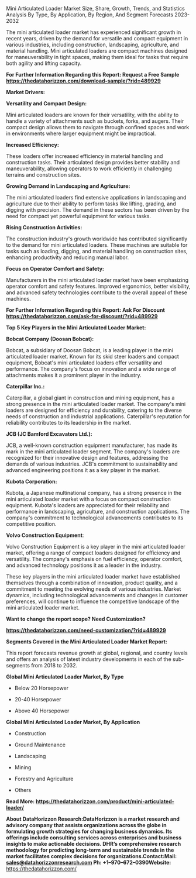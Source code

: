 Mini Articulated Loader Market Size, Share, Growth, Trends, and
Statistics Analysis By Type, By Application, By Region, And Segment
Forecasts 2023-2032

The mini articulated loader market has experienced significant growth in
recent years, driven by the demand for versatile and compact equipment
in various industries, including construction, landscaping, agriculture,
and material handling. Mini articulated loaders are compact machines
designed for maneuverability in tight spaces, making them ideal for
tasks that require both agility and lifting capacity.

**For Further Information Regarding this Report: Request a Free Sample
<https://thedatahorizzon.com/download-sample/?rid=489929>**

**Market Drivers:**

**Versatility and Compact Design:**

Mini articulated loaders are known for their versatility, with the
ability to handle a variety of attachments such as buckets, forks, and
augers. Their compact design allows them to navigate through confined
spaces and work in environments where larger equipment might be
impractical.

**Increased Efficiency:**

These loaders offer increased efficiency in material handling and
construction tasks. Their articulated design provides better stability
and maneuverability, allowing operators to work efficiently in
challenging terrains and construction sites.

**Growing Demand in Landscaping and Agriculture:**

The mini articulated loaders find extensive applications in landscaping
and agriculture due to their ability to perform tasks like lifting,
grading, and digging with precision. The demand in these sectors has
been driven by the need for compact yet powerful equipment for various
tasks.

**Rising Construction Activities:**

The construction industry's growth worldwide has contributed
significantly to the demand for mini articulated loaders. These machines
are suitable for tasks such as loading, digging, and material handling
on construction sites, enhancing productivity and reducing manual labor.

**Focus on Operator Comfort and Safety:**

Manufacturers in the mini articulated loader market have been
emphasizing operator comfort and safety features. Improved ergonomics,
better visibility, and advanced safety technologies contribute to the
overall appeal of these machines.

**For Further Information Regarding this Report: Ask For Discount
<https://thedatahorizzon.com/ask-for-discount/?rid=489929>**

**Top 5 Key Players in the Mini Articulated Loader Market:**

**Bobcat Company (Doosan Bobcat):**

Bobcat, a subsidiary of Doosan Bobcat, is a leading player in the mini
articulated loader market. Known for its skid steer loaders and compact
equipment, Bobcat's mini articulated loaders offer versatility and
performance. The company's focus on innovation and a wide range of
attachments makes it a prominent player in the industry.

**Caterpillar Inc.:**

Caterpillar, a global giant in construction and mining equipment, has a
strong presence in the mini articulated loader market. The company's
mini loaders are designed for efficiency and durability, catering to the
diverse needs of construction and industrial applications. Caterpillar's
reputation for reliability contributes to its leadership in the market.

**JCB (JC Bamford Excavators Ltd.):**

JCB, a well-known construction equipment manufacturer, has made its mark
in the mini articulated loader segment. The company's loaders are
recognized for their innovative design and features, addressing the
demands of various industries. JCB's commitment to sustainability and
advanced engineering positions it as a key player in the market.

**Kubota Corporation:**

Kubota, a Japanese multinational company, has a strong presence in the
mini articulated loader market with a focus on compact construction
equipment. Kubota's loaders are appreciated for their reliability and
performance in landscaping, agriculture, and construction applications.
The company's commitment to technological advancements contributes to
its competitive position.

**Volvo Construction Equipment**:

Volvo Construction Equipment is a key player in the mini articulated
loader market, offering a range of compact loaders designed for
efficiency and versatility. The company's emphasis on fuel efficiency,
operator comfort, and advanced technology positions it as a leader in
the industry.

These key players in the mini articulated loader market have established
themselves through a combination of innovation, product quality, and a
commitment to meeting the evolving needs of various industries. Market
dynamics, including technological advancements and changes in customer
preferences, will continue to influence the competitive landscape of the
mini articulated loader market.

**Want to change the report scope? Need Customization?**

**<https://thedatahorizzon.com/need-customization/?rid=489929>**

**Segments Covered in the Mini Articulated Loader Market Report:**

This report forecasts revenue growth at global, regional, and country
levels and offers an analysis of latest industry developments in each of
the sub-segments from 2018 to 2032.

**Global Mini Articulated Loader Market, By Type**

-   Below 20 Horsepower

-   20-40 Horsepower

-   Above 40 Horsepower

**Global Mini Articulated Loader Market, By Application**

-   Construction

-   Ground Maintenance

-   Landscaping

-   Mining

-   Forestry and Agriculture

-   Others

**Read More:
<https://thedatahorizzon.com/product/mini-articulated-loader/>**

**About DataHorizzon Research:**DataHorizzon is a market research and
advisory company that assists organizations across the globe in
formulating growth strategies for changing business dynamics. Its
offerings include consulting services across enterprises and business
insights to make actionable decisions. DHR’s comprehensive research
methodology for predicting long-term and sustainable trends in the
market facilitates complex decisions for organizations.**Contact:Mail**:
<sales@datahorizzonresearch.com> **Ph:** +1–970–672–0390**Website:**
<https://thedatahorizzon.com/>
